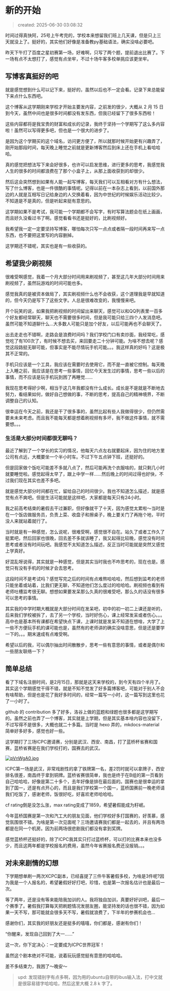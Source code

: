 # 新的开始

> created: 2025-06-30 03:08:32

时间过得真快阿，25号上午考完的，学校本来想留我们班上几天课，但是只上三天就没上了。挺好的，其实他们好像是准备教py基础语法，确实没啥必要吧。

昨天下午打了百度之星初赛第一场，好难啊，只写了两个题，提前退出比赛了。下一场有点不太想打了，感觉有点坐牢，不过十场牛客多校单挑应该更坐牢。

## 写博客真挺好的吧

就是感觉想到什么可以记下来，挺好的，虽然以后也不一定会看。记录下来总能留下来点什么东西吧。

这个博客从这学期刚来学校才开始主要发内容，之前发的很少，大概从 2 月 15 日到今天，虽然中间也是很多时间都没有发东西，但我已经留下了很多东西啦！

这些内容都将是我宝贵的财富和成长的记录，我终于坚持一个学期写了这么多内容啦！虽然可以写得更多吧，但也是一个很大的进步了。

是因为这个学期买的这个域名，访问更方便了，所以就那时候开始更有兴趣弄了，刚开始那段时间，每天晚上睡觉之前就是更新博客然后到床上还在手机上看哈哈哈。

真的感觉把想法写下来会好很多，也许可以启发思维，进行更多的思考，我感觉我人生的很多的时间都浪费在了那个小盒子上，从那上面收获到的却很少。

然后这会突然想到如果有人能一起写博客，每天我们可以互相看对方有什么想法，写了什么博客，也是一件很酷的事情呢。记得以前在一本杂志上看到，以前国外那边的人就是互相写日记给身边的人交换着看，因为中世纪的时候娱乐活动比较少。不知道是不是真的，但是听起来挺有意思的。

这学期如果不是考试，我可能一个学期都不会写字，有时写算法题会在纸上画画，而且好久没看过书了啊。感觉看看书还是挺好的，比刷视频好。

我希望我一定一定要坚持写博客，哪怕每次只写一点点或者隔一段时间再来写一点东西，也不要把这里写的内容删掉。

这学期还不错呢，其实也是有一些收获的。

## 希望我少刷视频

很难受啊感觉，我着一个月大部分时间用来刷视频了，甚至这几年大部分时间用来刷视频了，虽然玩游戏的时间可能也多。

感觉我真的是被资本做局了，其实刷视频什么也不会收获，这个道理我是早就知道的，但今天仍是写下了这些文字。人总是很难改变的，我慢慢来吧。

开个玩笑的说，如果我把刷视频的时间留出来聊天，感觉可以和QQ列表里一百多个好友都经常聊天，聊天也不需要很多时间，但是我可能只给三四个人发消息吧。虽然可能不知道聊什么...大多数人可能只是加个好友，以后可能再也不会聊天了。

出去走走也不错啊，走路会是浪费时间吗？我们学校门口有卖炒面，我经常吃，感觉吃了有100次了，有时候不想去买，来回要走二十分钟可能。为啥不想去呢？感觉这段路挺无聊可能，但事实是不能尽情玩手机可能。。。我这样真的好吗？这是极其不正常的。

手机只应该是一个工具，我应该在需要时去使用它，而不是一直被它控制。每天晚上入睡之前，我应该是在思考一些事情，回忆今天发生过的事情，思考一些以后的事情，而不应该是玩手机玩到困了再睡觉……

我现在思考得好少啊，相当于这几年我都没有什么成长。成长是不是就是不断地去努力，看结果如何，做好自己想做的事，不断的思考，提高自己的精神境界，不断调整自己的认知。

很幸运在今天之前，我还是干了很多事的，虽然比起有些人我做得很少，但仍然需要未未来考虑。而且我不能每天都是想着刷视频有多坏，我不做这件事情，就不需要想。。。

### 生活是大部分时间都很无聊吗？

最近了解到了一个学长的实习的情况，他每天六点左右就要起床，因为住的地方里公司有点远，大概要坐一个半小时车。不过下午五点钟下班，还挺好的。

但是回家做个饭吃可能差不多就八点了，然后可能再洗个衣服啥的，就只剩几小时就要睡觉啦。感觉起得太早了，跟上中学一样……然后晚上的时间过得也好快，不过我们现在其实也差不多吧。

就是感觉大部分时间都在忙，留给自己的时间很少。我也不知道怎么描述，就是感觉有点不爽吧。但是生活可能就是这样吧，大家都是每天只有24小时。

我之前高考结束的暑假去干过兼职，但好像就干了十天，因为感觉太累啦～当时是在一个饭店做服务员，负责上菜、收盘子和擦桌子，晚上要关门了再拖个地，平时没人来就站着就行了。

当时就是有一种感觉，怎么说呢，很难受啊，感觉很不自在。站久了或者工作久了挺累吧，然后回家也很晚，回去差不多就该睡了，我又起得比较晚，感觉没有时间思考或者没有时间玩吧。我感觉不太知道怎么描述，反正当时可能就是突然又感觉上学真好。

好混乱呀说得，其实就是一种感觉，但是其实当时我也不咋思考的，现在也是。感觉只有没有手机的时候才会去思考。

这段时间不是考试吗？感觉写完之后的时间有点难熬哈哈哈，然后想到监考的老师只能坐着或站着，比我们更无聊，不知道他们怎么度过的哈哈哈。刷视频也看到有老师吐槽监考很无聊。想想如果要发呆那么久真的很难受吧，那么久的话没有很多可以思考的事情。

其实我的中学时期大概就是大部分时间在发呆吧，初中的初一初二上课还是听的，后来我们学校被拆了，去了另一个学校，当时好伤心，课上经常发呆或者伤心。。。高中也是基本所有课都在希望快点下课，上课时就是发呆不知道在想啥，大学了上一些不方便玩手机的课可能也是，虽然有的老师讲的确实没啥意思，但是还是要学一下的。。。期末速成有点难受啊。

希望以后的我，可以偶尔抽出时间散散步，思考一些有意思的事情，或者是偶尔和一些朋友联络一下？

## 简单总结

看了下域名注册时间，是2月15日，那就是这天来学校的，到今天有四个半月了。其实这个学期感觉干得不错，就是不知不觉发了好多篇博客吧，可能对于别人不会有啥帮助，但是也是花了我好多时间的，经常一篇写一小时，这一篇写到这里也花了一小时了。

github 的 contribution 多了好多，洛谷上做的蓝题和绿题也很多都是这学期写的。虽然之前也弄了一个博客，其实就是上学期，但是其实基本啥内容也没留下，不过写得不是很多，大概也就二十多篇。当时是 hexo 弄的，mkdocs-material 简单好多好多，感觉也好一些。

这学期打了三场ICPC邀请赛，分别是武汉、西安、南昌，打了蓝桥杯省赛和国赛，蓝桥省赛是在我们学校打的，国赛去的武汉。

[![pVnWgA0.jpg](https://s21.ax1x.com/2025/06/30/pVnWgA0.jpg)](https://imgse.com/i/pVnWgA0)

ICPC第一场是武汉，非常戏剧性的拿了铁牌第一名，差2罚时就可以拿牌子，西安排名很差，南昌终于拿到铜牌。蓝桥省赛很简单，我也是终于在B组的第一页看到自己哈哈哈，好像是第二十多个，去年好像是排在最后面的。国赛也是很幸运的拿到了国一，还是有点开心的，而且是我们学校第一个国一，蓝桥国赛前一晚老师请我们吃饭了，感谢老师，饭很好吃，好喜欢老师哈哈哈。

cf rating倒是没怎么涨，max rating变成了1859，希望暑假能成为籽岷。

今年蓝桥国赛是第一次和汽工大的朋友见面，他们学校好多打国赛的，好羡慕，感觉氛围很不错。为啥是第一次见面呢？三场邀请赛我们都是一起去的，并且有两场都是在同一个机房。因为前两场很悲剧我们都没有拿到奖牌。

感觉蓝桥杯还挺好的，除了ICPC我其实只打过蓝桥杯，可以打的比赛本来也没多少，而且这两年都是学校报名的费用，虽然今年省赛报名费还没报销。。。

## 对未来剧情的幻想

下学期想单刷一两次XCPC副本，已经喜提了三件牛客暑假多校，为啥是3件呢?因为我是一个人报名的，希望暑假好好打吧，珍惜，也是第一次报名估计也是最后一次。

等了两年，还是没有等来能陪我加训的人。我将独自加训，真要好好训吧，最后一个赛季了。暑假我打算每天把刷题情况发朋友圈，能坚持发的话也很不错，因为如果一天不写，那可能就会很多天不写，暑假就浪费了，下半年的参赛机会也...

感谢你们，其实我的好朋友还是挺多的嘻嘻，你们都是，感谢有你们！

“你醒来，发现自己回到了大一……”

这一次，你下定决心：一定要成为ICPC世界冠军！

虽然这个剧本绝对不可能，说着玩玩感觉挺有意思的哈哈哈。

差不多结束力，我困了～晚安～

> upd: 发现错别字有点多啊，因为用的ubuntu自带的ibus输入法，打中文就是很容易错字哈哈哈，然后这里大概 2.8 k 字了。